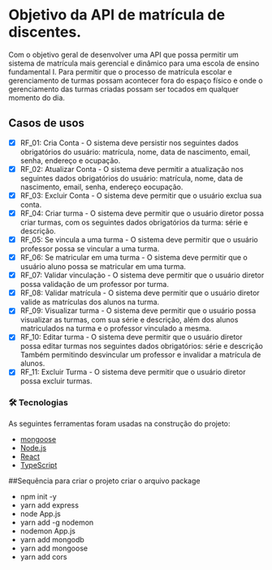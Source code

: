 # Objetivo da API de matrícula de discentes.
Com o objetivo geral de desenvolver uma API que possa permitir um sistema de matrícula mais gerencial e dinâmico para uma escola de ensino fundamental I. Para permitir que o processo de matrícula escolar e gerenciamento de turmas possam acontecer fora do espaço físico e onde o gerenciamento das turmas criadas possam ser tocados em qualquer momento do dia.

## Casos de usos
- [x] RF_01: Cria Conta - O sistema deve persistir nos seguintes dados obrigatórios do usuário: matrícula, nome, data de nascimento, email, senha, endereço e ocupação.
- [x] RF_02: Atualizar Conta - O sistema deve permitir a atualização nos seguintes dados obrigatórios do usuário: matrícula, nome, data de nascimento, email, senha, endereço eocupação.
- [x] RF_03: Excluir Conta - O sistema deve permitir que o usuário exclua sua conta.
- [x] RF_04: Criar turma - O sistema deve permitir que o usuário diretor possa criar turmas, com os seguintes dados obrigatórios da turma: série e descrição.
- [x] RF_05: Se vincula a uma turma - O sistema deve permitir que o usuário professor possa se vincular a uma turma.
- [x] RF_06: Se matricular em uma turma - O sistema deve permitir que o usuário aluno possa se matricular em uma turma.
- [x] RF_07: Validar vinculação - O sistema deve permitir que o usuário diretor possa validação de um professor por turma.
- [x] RF_08: Validar matrícula - O sistema deve permitir que o usuário diretor valide as matrículas dos alunos na turma.
- [x] RF_09: Visualizar turma - O sistema deve permitir que o usuário possa visualizar as turmas, com sua série e descrição, além dos alunos matriculados na turma e o professor vinculado a mesma.
- [x] RF_10: Editar turma - O sistema deve permitir que o usuário diretor possa editar turmas nos seguintes dados obrigatórios: série e descrição Também permitindo desvincular um professor e invalidar a matrícula de alunos.
- [x] RF_11: Excluir Turma - O sistema deve permitir que o usuário diretor possa excluir turmas.

### 🛠 Tecnologias

As seguintes ferramentas foram usadas na construção do projeto:

- [mongoose](https://mongoosejs.com/)
- [Node.js](https://nodejs.org/en/)
- [React](https://pt-br.reactjs.org/)
- [TypeScript](https://www.typescriptlang.org/)

##Sequência para criar o projeto criar o arquivo package
- npm init -y
- yarn add express
- node App.js
- yarn add -g nodemon
- nodemon App.js
- yarn add mongodb
- yarn add mongoose
- yarn add cors

